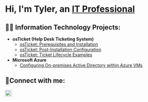 <h1>Hi, I'm Tyler, an <a href="https://linkedin.com/in/tyler-boylan-b41548206">IT Professional</a></h1>

<h2>👨‍💻 Information Technology Projects:</h2>

- <b>osTicket (Help Desk Ticketing System)</b>
  - [osTicket: Prerequisites and Installation](https://github.com/TylerBoylan/osticket-prereqs)
  - [osTicket: Post-Installation Configuration](https://github.com/TylerBoylan/osTicket-Post)
  - [osTicket: Ticket Lifecycle Examples](https://github.com/TylerBoylan/ticket-lifecycle)
- <b>Microsoft Azure</b>
  - [Configuring On-premises Active Directory within Azure VMs](https://github.com/TylerBoylan/configure-ad)
  

<h2>🤳Connect with me:</h2>


[<img align="left" alt="Josh | LinkedIn" width="22px" src="https://cdn.jsdelivr.net/npm/simple-icons@v3/icons/linkedin.svg" />][linkedin]


[linkedin]: https://linkedin.com/in/tyler-boylan-b41548206
